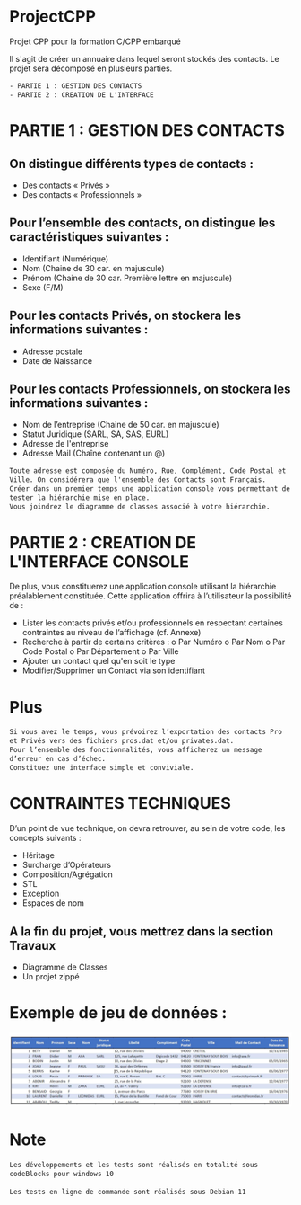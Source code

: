 # ProjectCPP
Projet CPP pour la formation C/CPP embarqué



Il s'agit de créer un annuaire dans lequel seront stockés des contacts.
Le projet sera décomposé en plusieurs parties.

```
- PARTIE 1 : GESTION DES CONTACTS
- PARTIE 2 : CREATION DE L'INTERFACE
```

# PARTIE 1 : GESTION DES CONTACTS
## On distingue différents types de contacts :
- Des contacts « Privés »
- Des contacts « Professionnels »
## Pour l’ensemble des contacts, on distingue les caractéristiques suivantes :
- Identifiant (Numérique)
- Nom (Chaine de 30 car. en majuscule)
- Prénom (Chaine de 30 car. Première lettre en majuscule)
- Sexe (F/M)
## Pour les contacts Privés, on stockera les informations suivantes :
- Adresse postale
- Date de Naissance
## Pour les contacts Professionnels, on stockera les informations suivantes :
- Nom de l’entreprise (Chaine de 50 car. en majuscule)
- Statut Juridique (SARL, SA, SAS, EURL)
- Adresse de l'entreprise
- Adresse Mail (Chaîne contenant un @)
```
Toute adresse est composée du Numéro, Rue, Complément, Code Postal et Ville. On considérera que l'ensemble des Contacts sont Français.
Créer dans un premier temps une application console vous permettant de tester la hiérarchie mise en place.
Vous joindrez le diagramme de classes associé à votre hiérarchie.
```

# PARTIE 2 : CREATION DE L'INTERFACE CONSOLE
De plus, vous constituerez une application console utilisant la hiérarchie préalablement constituée.
Cette application offrira à l’utilisateur la possibilité de :
- Lister les contacts privés et/ou professionnels en respectant certaines contraintes au niveau de l’affichage (cf. Annexe)
- Recherche à partir de certains critères :
o Par Numéro
o Par Nom
o Par Code Postal
o Par Département
o Par Ville
- Ajouter un contact quel qu'en soit le type
- Modifier/Supprimer un Contact via son identifiant

# Plus

```
Si vous avez le temps, vous prévoirez l’exportation des contacts Pro et Privés vers des fichiers pros.dat et/ou privates.dat.
Pour l’ensemble des fonctionnalités, vous afficherez un message d’erreur en cas d’échec.
Constituez une interface simple et conviviale.
```

# CONTRAINTES TECHNIQUES
D’un point de vue technique, on devra retrouver, au sein de votre code, les concepts suivants :
- Héritage
- Surcharge d’Opérateurs
- Composition/Agrégation
- STL
- Exception
- Espaces de nom

## A la fin du projet, vous mettrez dans la section Travaux
- Diagramme de Classes
- Un projet zippé

# Exemple de jeu de données :

![My Image](liste.jpg)

# Note

```
Les développements et les tests sont réalisés en totalité sous codeBlocks pour windows 10

Les tests en ligne de commande sont réalisés sous Debian 11
```
